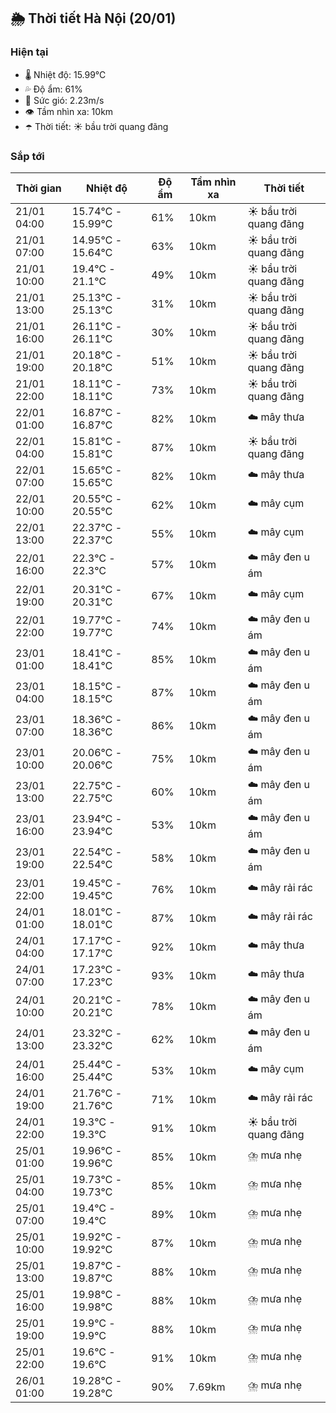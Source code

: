 ## 🌦️ Thời tiết Hà Nội (20/01)

### Hiện tại

- 🌡️ Nhiệt độ: 15.99℃
- 💦 Độ ẩm: 61%
- 💨 Sức gió: 2.23m/s
- 👁️ Tầm nhìn xa: 10km
- ☂️ Thời tiết: ☀️ bầu trời quang đãng

### Sắp tới

| Thời gian | Nhiệt độ | Độ ẩm | Tầm nhìn xa | Thời tiết |
| --- | --- | --- | --- | --- |
| 21/01 04:00 | 15.74℃ - 15.99℃ | 61% | 10km | ☀️ bầu trời quang đãng |
| 21/01 07:00 | 14.95℃ - 15.64℃ | 63% | 10km | ☀️ bầu trời quang đãng |
| 21/01 10:00 | 19.4℃ - 21.1℃ | 49% | 10km | ☀️ bầu trời quang đãng |
| 21/01 13:00 | 25.13℃ - 25.13℃ | 31% | 10km | ☀️ bầu trời quang đãng |
| 21/01 16:00 | 26.11℃ - 26.11℃ | 30% | 10km | ☀️ bầu trời quang đãng |
| 21/01 19:00 | 20.18℃ - 20.18℃ | 51% | 10km | ☀️ bầu trời quang đãng |
| 21/01 22:00 | 18.11℃ - 18.11℃ | 73% | 10km | ☀️ bầu trời quang đãng |
| 22/01 01:00 | 16.87℃ - 16.87℃ | 82% | 10km | ☁️ mây thưa |
| 22/01 04:00 | 15.81℃ - 15.81℃ | 87% | 10km | ☀️ bầu trời quang đãng |
| 22/01 07:00 | 15.65℃ - 15.65℃ | 82% | 10km | ☁️ mây thưa |
| 22/01 10:00 | 20.55℃ - 20.55℃ | 62% | 10km | ☁️ mây cụm |
| 22/01 13:00 | 22.37℃ - 22.37℃ | 55% | 10km | ☁️ mây cụm |
| 22/01 16:00 | 22.3℃ - 22.3℃ | 57% | 10km | ☁️ mây đen u ám |
| 22/01 19:00 | 20.31℃ - 20.31℃ | 67% | 10km | ☁️ mây cụm |
| 22/01 22:00 | 19.77℃ - 19.77℃ | 74% | 10km | ☁️ mây đen u ám |
| 23/01 01:00 | 18.41℃ - 18.41℃ | 85% | 10km | ☁️ mây đen u ám |
| 23/01 04:00 | 18.15℃ - 18.15℃ | 87% | 10km | ☁️ mây đen u ám |
| 23/01 07:00 | 18.36℃ - 18.36℃ | 86% | 10km | ☁️ mây đen u ám |
| 23/01 10:00 | 20.06℃ - 20.06℃ | 75% | 10km | ☁️ mây đen u ám |
| 23/01 13:00 | 22.75℃ - 22.75℃ | 60% | 10km | ☁️ mây đen u ám |
| 23/01 16:00 | 23.94℃ - 23.94℃ | 53% | 10km | ☁️ mây đen u ám |
| 23/01 19:00 | 22.54℃ - 22.54℃ | 58% | 10km | ☁️ mây đen u ám |
| 23/01 22:00 | 19.45℃ - 19.45℃ | 76% | 10km | ☁️ mây rải rác |
| 24/01 01:00 | 18.01℃ - 18.01℃ | 87% | 10km | ☁️ mây rải rác |
| 24/01 04:00 | 17.17℃ - 17.17℃ | 92% | 10km | ☁️ mây thưa |
| 24/01 07:00 | 17.23℃ - 17.23℃ | 93% | 10km | ☁️ mây thưa |
| 24/01 10:00 | 20.21℃ - 20.21℃ | 78% | 10km | ☁️ mây đen u ám |
| 24/01 13:00 | 23.32℃ - 23.32℃ | 62% | 10km | ☁️ mây đen u ám |
| 24/01 16:00 | 25.44℃ - 25.44℃ | 53% | 10km | ☁️ mây cụm |
| 24/01 19:00 | 21.76℃ - 21.76℃ | 71% | 10km | ☁️ mây rải rác |
| 24/01 22:00 | 19.3℃ - 19.3℃ | 91% | 10km | ☀️ bầu trời quang đãng |
| 25/01 01:00 | 19.96℃ - 19.96℃ | 85% | 10km | ⛈️ mưa nhẹ |
| 25/01 04:00 | 19.73℃ - 19.73℃ | 85% | 10km | ⛈️ mưa nhẹ |
| 25/01 07:00 | 19.4℃ - 19.4℃ | 89% | 10km | ⛈️ mưa nhẹ |
| 25/01 10:00 | 19.92℃ - 19.92℃ | 87% | 10km | ⛈️ mưa nhẹ |
| 25/01 13:00 | 19.87℃ - 19.87℃ | 88% | 10km | ⛈️ mưa nhẹ |
| 25/01 16:00 | 19.98℃ - 19.98℃ | 88% | 10km | ⛈️ mưa nhẹ |
| 25/01 19:00 | 19.9℃ - 19.9℃ | 88% | 10km | ⛈️ mưa nhẹ |
| 25/01 22:00 | 19.6℃ - 19.6℃ | 91% | 10km | ⛈️ mưa nhẹ |
| 26/01 01:00 | 19.28℃ - 19.28℃ | 90% | 7.69km | ⛈️ mưa nhẹ |
